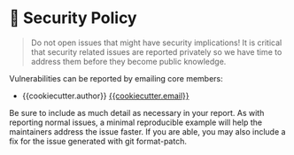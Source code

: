 # 🔐 Security Policy

> Do not open issues that might have security implications!
> It is critical that security related issues are reported privately so we have time to address them before they become public knowledge.

Vulnerabilities can be reported by emailing core members:

- {{cookiecutter.author}} [{{cookiecutter.email}}](mailto:{{cookiecutter.email}})

Be sure to include as much detail as necessary in your report. As with reporting normal issues, a minimal reproducible example will help the maintainers address the issue faster. If you are able, you may also include a fix for the issue generated with git format-patch.
